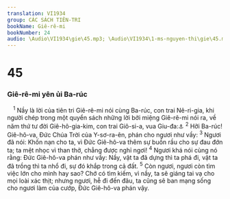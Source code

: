 ```yaml
---
translation: VI1934
group: CÁC SÁCH TIÊN-TRI
bookName: Giê-rê-mi 
bookNumber: 24
audio: \Audio\VI1934\gie\45.mp3; \Audio\VI1934\1-ms-nguyen-thi\gie\45.mp3
---
```


<div class="title"><h1>45</h1><h3>Giê-rê-mi yên ủi Ba-rúc</h3></div>
<span class="verse gie_45_1"> <sup>1</sup> Nầy là lời của tiên tri Giê-rê-mi nói cùng Ba-rúc, con trai Nê-ri-gia, khi người chép trong một quyển sách những lời bởi miệng Giê-rê-mi nói ra, về năm thứ tư đời Giê-hô-gia-kim, con trai Giô-si-a, vua Giu-đa:<a data-toggle="tooltip" data-placement="bottom" title="2Vua 24:1; 2Su 36:5-7; Da 1:1-2">⚓</a></span>
<span class="verse gie_45_2"><sup>2</sup> Hỡi Ba-rúc! Giê-hô-va, Đức Chúa Trời của Y-sơ-ra-ên, phán cho ngươi như vầy: </span>
<span class="verse gie_45_3"><sup>3</sup> Ngươi đã nói: Khốn nạn cho ta, vì Đức Giê-hô-va thêm sự buồn rầu cho sự đau đớn ta; ta mệt nhọc vì than thở, chẳng được nghỉ ngơi! </span>
<span class="verse gie_45_4"><sup>4</sup> Ngươi khá nói cùng nó rằng: Đức Giê-hô-va phán như vầy: Nầy, vật ta đã dựng thì ta phá đi, vật ta đã trồng thì ta nhổ đi, sự đó khắp trong cả đất. </span>
<span class="verse gie_45_5"><sup>5</sup> Còn ngươi, ngươi còn tìm việc lớn cho mình hay sao? Chớ có tìm kiếm, vì nầy, ta sẽ giáng tai vạ cho mọi loài xác thịt; nhưng ngươi, hễ đi đến đâu, ta cũng sẽ ban mạng sống cho ngươi làm của cướp, Đức Giê-hô-va phán vậy. <br/></span>
